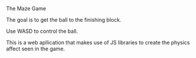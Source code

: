 The Maze Game

The goal is to get the ball to the finishing block.

Use WASD to control the ball.



This is a web apllication that makes use of JS libraries to create the physics affect seen in the game.


